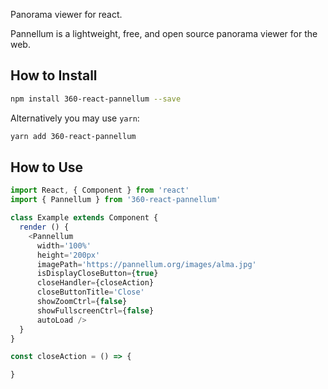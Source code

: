 Panorama viewer for react.

Pannellum is a lightweight, free, and open source panorama viewer for the web.



## How to Install

```sh
npm install 360-react-pannellum --save
```

Alternatively you may use `yarn`:

```sh
yarn add 360-react-pannellum
```


## How to Use

```js
import React, { Component } from 'react'
import { Pannellum } from '360-react-pannellum'

class Example extends Component {
  render () {
    <Pannellum
      width='100%'
      height='200px'
      imagePath='https://pannellum.org/images/alma.jpg'
      isDisplayCloseButton={true}
      closeHandler={closeAction}
      closeButtonTitle='Close'
      showZoomCtrl={false}
      showFullscreenCtrl={false}
      autoLoad />
  }
}

const closeAction = () => {

}
```

